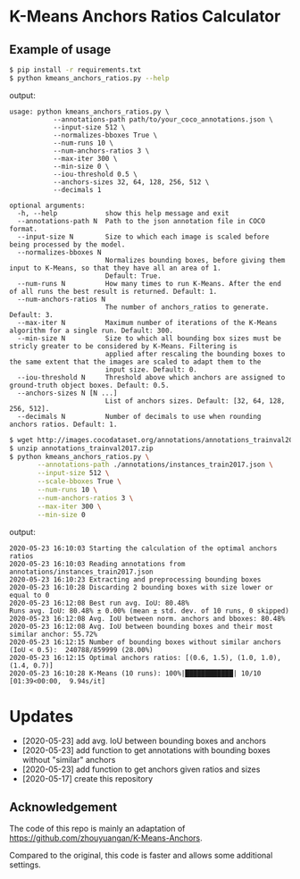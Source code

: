 # K-Means Anchors Ratios Calculator

## Example of usage

```bash
$ pip install -r requirements.txt
$ python kmeans_anchors_ratios.py --help
```
output:
```
usage: python kmeans_anchors_ratios.py \
           --annotations-path path/to/your_coco_annotations.json \
           --input-size 512 \
           --normalizes-bboxes True \
           --num-runs 10 \
           --num-anchors-ratios 3 \
           --max-iter 300 \
           --min-size 0 \
           --iou-threshold 0.5 \
           --anchors-sizes 32, 64, 128, 256, 512 \
           --decimals 1

optional arguments:
  -h, --help            show this help message and exit
  --annotations-path N  Path to the json annotation file in COCO format.
  --input-size N        Size to which each image is scaled before being processed by the model.
  --normalizes-bboxes N
                        Normalizes bounding boxes, before giving them input to K-Means, so that they have all an area of ​​1.
                        Default: True.
  --num-runs N          How many times to run K-Means. After the end of all runs the best result is returned. Default: 1.
  --num-anchors-ratios N
                        The number of anchors_ratios to generate. Default: 3.
  --max-iter N          Maximum number of iterations of the K-Means algorithm for a single run. Default: 300.
  --min-size N          Size to which all bounding box sizes must be stricly greater to be considered by K-Means. Filtering is
                        applied after rescaling the bounding boxes to the same extent that the images are scaled to adapt them to the
                        input size. Default: 0.
  --iou-threshold N     Threshold above which anchors are assigned to ground-truth object boxes. Default: 0.5.
  --anchors-sizes N [N ...]
                        List of anchors sizes. Default: [32, 64, 128, 256, 512].
  --decimals N          Number of decimals to use when rounding anchors ratios. Default: 1.
```
```bash
$ wget http://images.cocodataset.org/annotations/annotations_trainval2017.zip
$ unzip annotations_trainval2017.zip
$ python kmeans_anchors_ratios.py \
       --annotations-path ./annotations/instances_train2017.json \
       --input-size 512 \
       --scale-bboxes True \
       --num-runs 10 \
       --num-anchors-ratios 3 \
       --max-iter 300 \
       --min-size 0
```
output:
```
2020-05-23 16:10:03 Starting the calculation of the optimal anchors ratios
2020-05-23 16:10:03 Reading annotations from annotations/instances_train2017.json
2020-05-23 16:10:23 Extracting and preprocessing bounding boxes
2020-05-23 16:10:28 Discarding 2 bounding boxes with size lower or equal to 0
2020-05-23 16:12:08 Best run avg. IoU: 80.48%
Runs avg. IoU: 80.48% ± 0.00% (mean ± std. dev. of 10 runs, 0 skipped)
2020-05-23 16:12:08 Avg. IoU between norm. anchors and bboxes: 80.48%
2020-05-23 16:12:08 Avg. IoU between bounding boxes and their most similar anchor: 55.72%
2020-05-23 16:12:15 Number of bounding boxes without similar anchors (IoU < 0.5):  240788/859999 (28.00%)
2020-05-23 16:12:15 Optimal anchors ratios: [(0.6, 1.5), (1.0, 1.0), (1.4, 0.7)]
2020-05-23 16:10:28 K-Means (10 runs): 100%|████████████| 10/10 [01:39<00:00,  9.94s/it]
```

# Updates

* [2020-05-23] add avg. IoU between bounding boxes and anchors
* [2020-05-23] add function to get annotations with bounding boxes without "similar" anchors
* [2020-05-23] add function to get anchors given ratios and sizes
* [2020-05-17] create this repository

## Acknowledgement

The code of this repo is mainly an adaptation of https://github.com/zhouyuangan/K-Means-Anchors.

Compared to the original, this code is faster and allows some additional settings.
